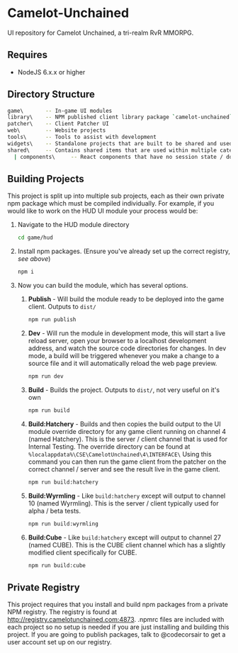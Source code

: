 # Camelot-Unchained

UI repository for Camelot Unchained, a tri-realm RvR MMORPG.

## Requires

* NodeJS 6.x.x or higher

## Directory Structure

```sh
game\       -- In-game UI modules
library\    -- NPM published client library package `camelot-unchained` on npm
patcher\    -- Client Patcher UI
web\        -- Website projects
tools\      -- Tools to assist with development
widgets\    -- Standalone projects that are built to be shared and used within multiple other projects or externally. These widgets are published to the CU Private Registry.
shared\     -- Contains shared items that are used within multiple categories (ie. web & patcher & in-game)
  | components\     -- React components that have no session state / do not use redux, can contain sub-components

```

## Building Projects

This project is split up into multiple sub projects, each as their own private npm package which must be compiled individually. For example, if you would like to work on the HUD UI module your process would be:

1. Navigate to the HUD module directory
    ```sh
    cd game/hud
    ```

1. Install npm packages.  (Ensure you've already set up the correct registry, *see above*)
    ```sh
    npm i
    ```

1. Now you can build the module, which has several options.

    1. **Publish** - Will build the module ready to be deployed into the game client.  Outputs to `dist/`
        ```sh
        npm run publish
        ```

    1. **Dev** - Will run the module in development mode, this will start a live reload server, open your browser to a localhost development address, and watch the source code directories for changes. In dev mode, a build will be triggered whenever you make a change to a source file and it will automatically reload the web page preview.
        ```sh
        npm run dev
        ```

    1. **Build** - Builds the project. Outputs to `dist/`, not very useful on it's own
        ```sh
        npm run build 
        ```

    1. **Build:Hatchery** - Builds and then copies the build output to the UI module override directory for any game client running on channel 4 (named Hatchery). This is the server / client channel that is used for Internal Testing. The override directory can be found at `%localappdata%\CSE\CamelotUnchained\4\INTERFACE\` Using this command you can then run the game client from the patcher on the correct channel / server and see the result live in the game client.
        ```sh
        npm run build:hatchery
        ```

    1. **Build:Wyrmling** - Like `build:hatchery` except will output to channel 10 (named Wyrmling).  This is the server / client typically used for alpha / beta tests.
        ```sh
        npm run build:wyrmling
        ```

    1. **Build:Cube** - Like `build:hatchery` except will output to channel 27 (named CUBE).  This is the CUBE client channel which has a slightly modified client specifically for CUBE.
        ```sh
        npm run build:cube
        ```

## Private Registry

This project requires that you install and build npm packages from a private NPM registry. The registry is found at http://registry.camelotunchained.com:4873. .npmrc files are included with each project so no setup is needed if you are just installing and building this project. If you are going to publish packages, talk to @codecorsair to get a user account set up on our registry.

